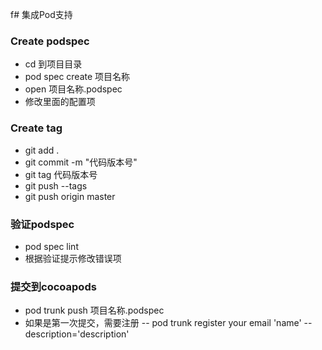 f# 集成Pod支持


### Create podspec
- cd 到项目目录
- pod spec create 项目名称
- open 项目名称.podspec
- 修改里面的配置项

### Create tag
- git add .
- git commit -m "代码版本号"
- git tag 代码版本号
- git push --tags
- git push origin master

### 验证podspec
- pod spec lint 
- 根据验证提示修改错误项

### 提交到cocoapods
- pod trunk push 项目名称.podspec
- 如果是第一次提交，需要注册
-- pod trunk register your email 'name' --description='description'
